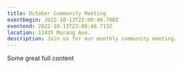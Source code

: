 ```yaml
---
title: October Community Meeting
eventbegin: 2022-10-13T22:00:40.700Z
eventend: 2022-10-13T23:00:40.713Z
location: 11435 Morang Ave.
description: Join us for our monthly community meeting.
---
```


Some great full content